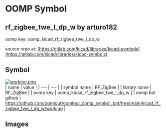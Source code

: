 # OOMP Symbol  
## rf_zigbee_twe_l_dp_w  by arturo182  
  
oomp key: oomp_kicad_rf_zigbee_twe_l_dp_w  
  
source repo at: [https://gitlab.com/kicad/libraries/kicad-symbols](https://gitlab.com/kicad/libraries/kicad-symbols)  
## Symbol  
  
[![working.png](working_600.png)](working.png)  
| name | value | 
| --- | --- | 
| symbol name | RF_ZigBee | 
| library name | RF_ZigBee | 
| oomp key | oomp_kicad_rf_zigbee_twe_l_dp_w | 
| oomp bot github | https://github.com/oomlout/oomlout_oomp_symbol_bot/tree/main/kicad_rf_zigbee_twe_l_dp_w/working | 
## Images  
